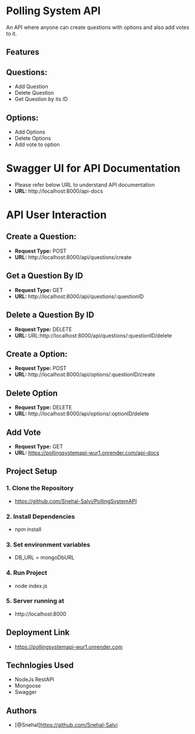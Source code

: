 # Polling System API

An API where anyone can create questions with options and also add votes to it.

## Features

## Questions:
- Add Question
- Delete Question
- Get Question by its ID


## Options:
- Add Options
- Delete Options
- Add vote to option

# Swagger UI for API Documentation

- Please refer below URL to understand API documentation
- **URL:** http://localhost:8000/api-docs


# API User Interaction



## Create a Question:

- **Request Type:** POST
- **URL:** http://localhost:8000/api/questions/create

## Get a Question By ID

- **Request Type:** GET
- **URL:** http://localhost:8000/api/questions/:questionID

## Delete a Question By ID

- **Request Type:** DELETE
- **URL:** URL:http://localhost:8000/api/questions/:questionID/delete

## Create a Option:

- **Request Type:** POST
- **URL:** http://localhost:8000/api/options/:questionID/create

## Delete Option

- **Request Type:** DELETE
- **URL:** http://localhost:8000/api/options/:optionID/delete

## Add Vote

- **Request Type:** GET
- **URL:** https://pollingsystemapi-wur1.onrender.com/api-docs

## Project Setup

### 1. Clone the Repository
- https://github.com/Snehal-Salvi/PollingSystemAPI
### 2. Install Dependencies
-  npm install

### 3. Set environment variables
- DB_URL = mongoDbURL

### 4. Run Project
- node index.js

### 5.  Server running at
- http://localhost:8000

## Deployment Link

- https://pollingsystemapi-wur1.onrender.com

## Technlogies Used

- NodeJs RestAPI
- Mongoose
- Swagger

## Authors

- [@Snehal]https://github.com/Snehal-Salvi
